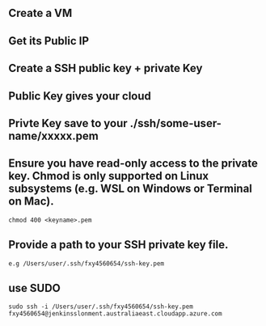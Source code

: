 ## Create a VM

## Get its Public IP

## Create a SSH public key + private Key

## Public Key gives your cloud 

## Privte Key save to your ./ssh/some-user-name/xxxxx.pem

## Ensure you have read-only access to the private key. Chmod is only supported on Linux subsystems (e.g. WSL on Windows or Terminal on Mac).
 
 ```
 chmod 400 <keyname>.pem
 
 ```
 
## Provide a path to your SSH private key file. 

```
e.g /Users/user/.ssh/fxy4560654/ssh-key.pem

```

## use SUDO

```
sudo ssh -i /Users/user/.ssh/fxy4560654/ssh-key.pem fxy4560654@jenkinsslonment.australiaeast.cloudapp.azure.com

```
